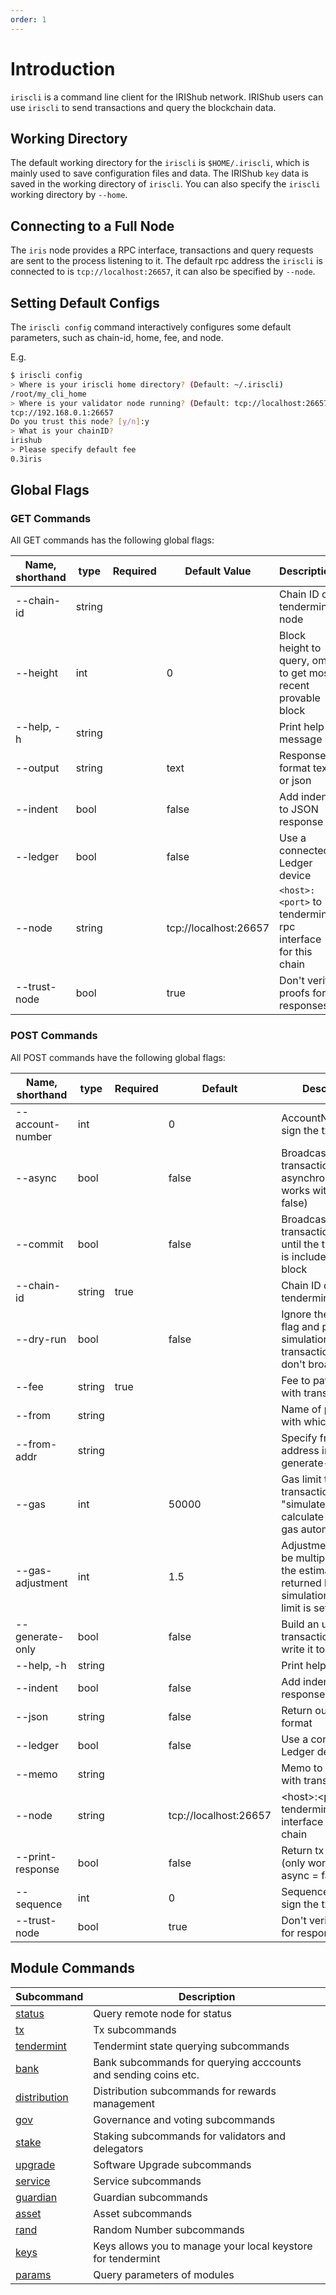 ```yaml
---
order: 1
---
```


# Introduction

`iriscli` is a command line client for the IRIShub network. IRIShub users can use `iriscli` to send transactions and query the blockchain data.

## Working Directory

The default working directory for the `iriscli` is `$HOME/.iriscli`, which is mainly used to save configuration files and data. The IRIShub `key` data is saved in the working directory of `iriscli`. You can also specify the `iriscli`  working directory by `--home`.

## Connecting to a Full Node

The `iris` node provides a RPC interface, transactions and query requests are sent to the process listening to it. The default rpc address the `iriscli` is connected to is `tcp://localhost:26657`, it can also be specified by `--node`.

## Setting Default Configs

The `iriscli config` command interactively configures some default parameters, such as chain-id, home, fee, and node.

E.g.

```bash
$ iriscli config
> Where is your iriscli home directory? (Default: ~/.iriscli)
/root/my_cli_home
> Where is your validator node running? (Default: tcp://localhost:26657)
tcp://192.168.0.1:26657
Do you trust this node? [y/n]:y
> What is your chainID?
irishub
> Please specify default fee
0.3iris
```

## Global Flags

### GET Commands

All GET commands has the following global flags:

| Name, shorthand | type   | Required | Default Value         | Description                                                   |
| --------------- | ----   | -------- | --------------------- | ------------------------------------------------------------- |
| --chain-id      | string |          |                       | Chain ID of tendermint node                                   |
| --height        | int    |          | 0                     | Block height to query, omit to get most recent provable block |
| --help, -h      | string |          |                       | Print help message                                            |
| --output        | string |          | text                  | Response format text or json                                  |
| --indent        | bool   |          | false                 | Add indent to JSON response                                   |
| --ledger        | bool   |          | false                 | Use a connected Ledger device                                 |
| --node          | string |          | tcp://localhost:26657 | `<host>:<port>` to tendermint rpc interface for this chain    |
| --trust-node    | bool   |          | true                  | Don't verify proofs for responses                             |

### POST Commands

All POST commands have the following global flags:

| Name, shorthand  | type   | Required | Default               | Description                                                                                                    |
| -----------------| -----  | -------- | --------------------- | -------------------------------------------------------------------------------------------------------------- |
| --account-number | int    |          | 0                     | AccountNumber to sign the tx                                                                                   |
| --async          | bool   |          | false                 | Broadcast transactions asynchronously(only works with commit = false)                                          |
| --commit         | bool   |          | false                 | Broadcast transaction and wait until the transaction is included by a block                                    |
| --chain-id       | string | true     |                       | Chain ID of tendermint node                                                                                    |
| --dry-run        | bool   |          | false                 | Ignore the --gas flag and perform a simulation of a transaction, but don't broadcast it                        |
| --fee            | string | true     |                       | Fee to pay along with transaction                                                                              |
| --from           | string |          |                       | Name of private key with which to sign                                                                         |
| --from-addr      | string |          |                       | Specify from address in generate-only mode                                                                     |
| --gas            | int    |          | 50000                 | Gas limit to set per-transaction; set to "simulate" to calculate required gas automatically                    |
| --gas-adjustment | int    |          | 1.5                   | Adjustment factor to be multiplied against the estimate returned by the tx simulation; if the gas limit is set |
| --generate-only  | bool   |          | false                 | Build an unsigned transaction and write it to STDOUT                                                           |
| --help, -h       | string |          |                       | Print help message                                                                                             |
| --indent         | bool   |          | false                 | Add indent to JSON response                                                                                    |
| --json           | string |          | false                 | Return output in json format                                                                                   |
| --ledger         | bool   |          | false                 | Use a connected Ledger device                                                                                  |
| --memo           | string |          |                       | Memo to send along with transaction                                                                            |
| --node           | string |          | tcp://localhost:26657 | \<host>:\<port> to tendermint rpc interface for this chain                                                     |
| --print-response | bool   |          | false                 | Return tx response (only works with async = false)                                                             |
| --sequence       | int    |          | 0                     | Sequence number to sign the tx                                                                                 |
| --trust-node     | bool   |          | true                  | Don't verify proofs for responses                                                                              |

## Module Commands

| **Subcommand**                           | **Description**                                              |
| ---------------------------------------- | ------------------------------------------------------------ |
| [status](./status.md)             | Query remote node for status                                 |
| [tx](./tx.md)                     | Tx subcommands                                               |
| [tendermint](./tendermint.md)     | Tendermint state querying subcommands                        |
| [bank](./bank.md)                 | Bank subcommands for querying acccounts and sending coins etc. |
| [distribution](./distribution.md) | Distribution subcommands for rewards management              |
| [gov](./gov.md)                   | Governance and voting subcommands                            |
| [stake](./stake.md)               | Staking subcommands for validators and delegators            |
| [upgrade](./upgrade.md)           | Software Upgrade subcommands                                 |
| [service](./service.md)           | Service subcommands                                          |
| [guardian](./guardian.md)         | Guardian subcommands                                         |
| [asset](./asset.md)                      | Asset subcommands                                            |
| [rand](./rand.md)                 | Random Number subcommands                                    |
| [keys](./keys.md)                 | Keys allows you to manage your local keystore for tendermint |
| [params](./params.md)             | Query parameters of modules                                  |

